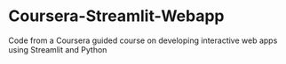 # Coursera-Streamlit-Webapp
Code from a Coursera guided course on developing interactive web apps using Streamlit and Python

